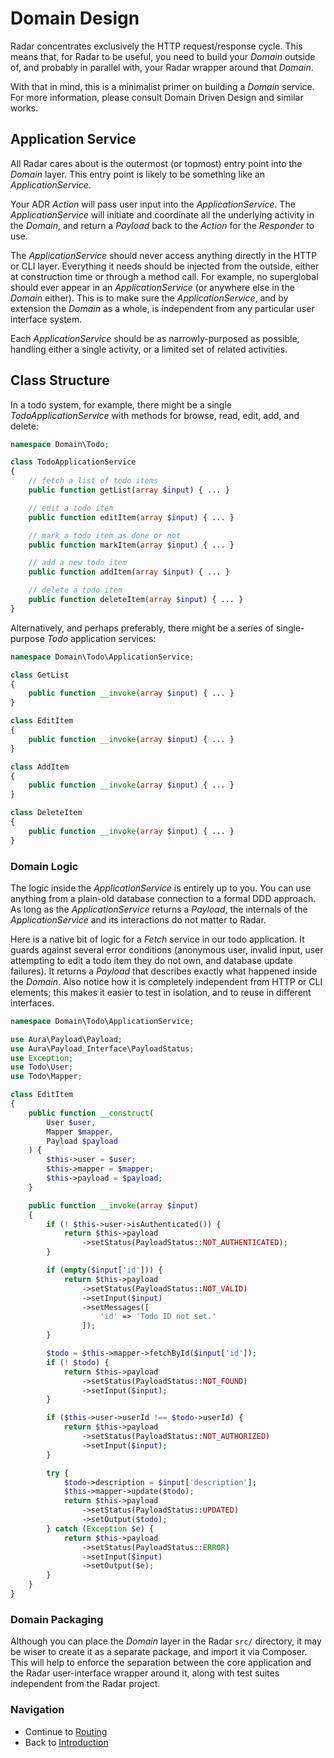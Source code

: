# Domain Design

Radar concentrates exclusively the HTTP request/response cycle. This means that,
for Radar to be useful, you need to build your _Domain_ outside of, and probably
in parallel with, your Radar wrapper around that _Domain_.

With that in mind, this is a minimalist primer on building a _Domain_ service.
For more information, please consult Domain Driven Design and similar works.

## Application Service

All Radar cares about is the outermost (or topmost) entry point into the
_Domain_ layer. This entry point is likely to be something like an
_ApplicationService_.

Your ADR _Action_ will pass user input into the _ApplicationService_. The
_ApplicationService_ will initiate and coordinate all the underlying activity in
the _Domain_, and return a _Payload_ back to the _Action_ for the _Responder_ to
use.

The _ApplicationService_ should never access anything directly in the HTTP or
CLI layer. Everything it needs should be injected from the outside, either at
construction time or through a method call. For example, no superglobal should
ever appear in an _ApplicationService_ (or anywhere else in the _Domain_
either). This is to make sure the _ApplicationService_, and by extension the
_Domain_ as a whole, is independent from any particular user interface system.

Each _ApplicationService_ should be as narrowly-purposed as possible, handling
either a single activity, or a limited set of related activities.

## Class Structure

In a todo system, for example, there might be a single _TodoApplicationService_
with methods for browse, read, edit, add, and delete:

```php
namespace Domain\Todo;

class TodoApplicationService
{
    // fetch a list of todo items
    public function getList(array $input) { ... }

    // edit a todo item
    public function editItem(array $input) { ... }

    // mark a todo item as done or not
    public function markItem(array $input) { ... }

    // add a new todo item
    public function addItem(array $input) { ... }

    // delete a todo item
    public function deleteItem(array $input) { ... }
}
```

Alternatively, and perhaps preferably, there might be a series of single-purpose
_Todo_ application services:

```php
namespace Domain\Todo\ApplicationService;

class GetList
{
    public function __invoke(array $input) { ... }
}

class EditItem
{
    public function __invoke(array $input) { ... }
}

class AddItem
{
    public function __invoke(array $input) { ... }
}

class DeleteItem
{
    public function __invoke(array $input) { ... }
}
```

### Domain Logic

The logic inside the _ApplicationService_ is entirely up to you. You can use
anything from a plain-old database connection to a formal DDD approach. As long
as the _ApplicationService_ returns a _Payload_, the internals of the
_ApplicationService_ and its interactions do not matter to Radar.

Here is a native bit of logic for a _Fetch_ service in our todo application. It
guards against several error conditions (anonymous user, invalid input, user
attempting to edit a todo item they do not own, and database update failures).
It returns a _Payload_ that describes exactly what happened inside the
_Domain_. Also notice how it is completely independent from HTTP or CLI
elements; this makes it easier to test in isolation, and to reuse in different
interfaces.

```php
namespace Domain\Todo\ApplicationService;

use Aura\Payload\Payload;
use Aura\Payload_Interface\PayloadStatus;
use Exception;
use Todo\User;
use Todo\Mapper;

class EditItem
{
    public function __construct(
        User $user,
        Mapper $mapper,
        Payload $payload
    ) {
        $this->user = $user;
        $this->mapper = $mapper;
        $this->payload = $payload;
    }

    public function __invoke(array $input)
    {
        if (! $this->user->isAuthenticated()) {
            return $this->payload
                ->setStatus(PayloadStatus::NOT_AUTHENTICATED);
        }

        if (empty($input['id'])) {
            return $this->payload
                ->setStatus(PayloadStatus::NOT_VALID)
                ->setInput($input)
                ->setMessages([
                    'id' => 'Todo ID not set.'
                ]);
        }

        $todo = $this->mapper->fetchById($input['id']);
        if (! $todo) {
            return $this->payload
                ->setStatus(PayloadStatus::NOT_FOUND)
                ->setInput($input);
        }

        if ($this->user->userId !== $todo->userId) {
            return $this->payload
                ->setStatus(PayloadStatus::NOT_AUTHORIZED)
                ->setInput($input);
        }

        try {
            $todo->description = $input['description'];
            $this->mapper->update($todo);
            return $this->payload
                ->setStatus(PayloadStatus::UPDATED)
                ->setOutput($todo);
        } catch (Exception $e) {
            return $this->payload
                ->setStatus(PayloadStatus::ERROR)
                ->setInput($input)
                ->setOutput($e);
        }
    }
}
```

### Domain Packaging

Although you can place the _Domain_ layer in the Radar `src/` directory, it may
be wiser to create it as a separate package, and import it via Composer. This
will help to enforce the separation between the core application and the Radar
user-interface wrapper around it, along with test suites independent from the
Radar project.

### Navigation

* Continue to [Routing](/docs/routing.md)
* Back to [Introduction](/docs/intro.md)
